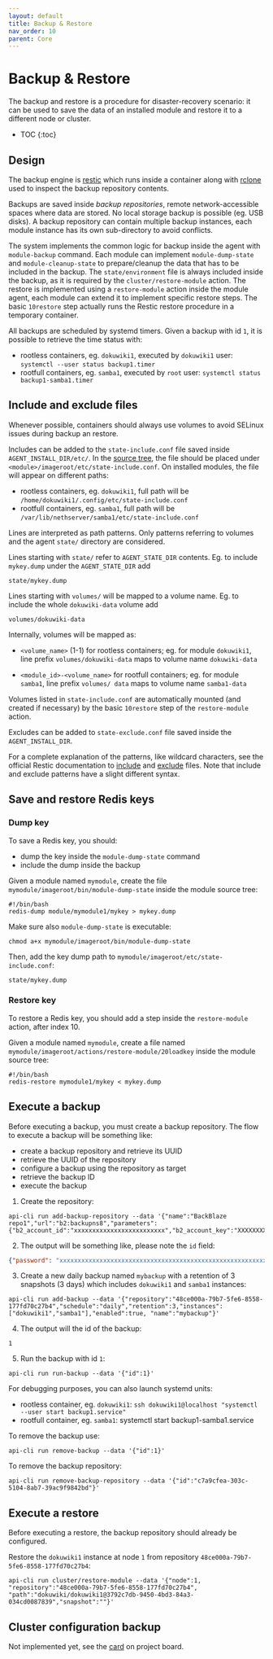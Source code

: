 ```yaml
---
layout: default
title: Backup & Restore
nav_order: 10
parent: Core
---
```


# Backup & Restore

The backup and restore is a procedure for disaster-recovery scenario: it can be used to save the data of an installed
module and restore it to a different node or cluster.

* TOC
{:toc}

## Design

The backup engine is [restic](https://restic.net/) which runs inside a container along with [rclone](https://rclone.org/)
used to inspect the backup repository contents.

Backups are saved inside *backup repositories*, remote network-accessible spaces where data are stored.
No local storage backup is possible (eg. USB disks).
A backup repository can contain multiple backup instances, each module instance has its own sub-directory to avoid conflicts.

The system implements the common logic for backup inside the agent with `module-backup` command.
Each module can implement `module-dump-state` and `module-cleanup-state` to prepare/cleanup the data that has to be included in the backup.
The `state/environment` file is always included inside the backup, as it is required by the `cluster/restore-module` action.
The restore is implemented using a `restore-module` action inside the module agent, each module can extend it to implement specific restore steps.
The basic `10restore` step actually runs the Restic restore procedure in a temporary container.

All backups are scheduled by systemd timers. Given a backup with id `1`, it is possible to retrieve the time status with:
- rootless containers, eg. `dokuwiki1`, executed by `dokuwiki1` user: `systemctl --user status backup1.timer`
- rootfull containers, eg. `samba1`, executed by `root` user: `systemctl status backup1-samba1.timer`

## Include and exclude files

Whenever possible, containers should always use volumes to avoid SELinux issues during backup an restore.

Includes can be added to the `state-include.conf` file saved inside `AGENT_INSTALL_DIR/etc/`.
In the [source tree](modules/images/#source-tree), the file should be placed under `<module>/imageroot/etc/state-include.conf`.
On installed modules, the file will appear on different paths:
- rootless containers, eg. `dokuwiki1`, full path will be `/home/dokuwiki1/.config/etc/state-include.conf`
- rootfull containers, eg. `samba1`,  full path will be  `/var/lib/nethserver/samba1/etc/state-include.conf`

Lines are interpreted as path patterns. Only patterns referring to
volumes and the agent `state/` directory are considered.

Lines starting with `state/` refer to `AGENT_STATE_DIR` contents. Eg. to
include `mykey.dump` under the `AGENT_STATE_DIR` add

    state/mykey.dump

Lines starting with `volumes/` will be mapped to a volume name. Eg. to
include the whole `dokuwiki-data` volume add

    volumes/dokuwiki-data

Internally, volumes will be mapped as:

- `<volume_name>` (1-1) for rootless containers; eg. for module
  `dokuwiki1`, line prefix `volumes/dokuwiki-data` maps to volume name
  `dokuwiki-data`

- `<module_id>-<volume_name>` for rootfull containers; eg. for module
  `samba1`, line prefix `volumes/ data` maps to volume name `samba1-data`

Volumes listed in `state-include.conf` are automatically mounted (and
created if necessary) by the basic `10restore` step of the
`restore-module` action.

Excludes can be added to `state-exclude.conf` file saved inside the `AGENT_INSTALL_DIR`.

For a complete explanation of the patterns, like wildcard characters, see
the official Restic documentation to
[include](https://restic.readthedocs.io/en/stable/040_backup.html#including-files)
and
[exclude](https://restic.readthedocs.io/en/stable/040_backup.html#excluding-files)
files. Note that include and exclude patterns have a slight different
syntax.

## Save and restore Redis keys

### Dump key

To save a Redis key, you should:
- dump the key inside the `module-dump-state` command
- include the dump inside the backup

Given a module named `mymodule`, create the file `mymodule/imageroot/bin/module-dump-state` inside the module source tree:
```
#!/bin/bash
redis-dump module/mymodule1/mykey > mykey.dump
```

Make sure also `module-dump-state` is executable:
```
chmod a+x mymodule/imageroot/bin/module-dump-state
```

Then, add the key dump path to `mymodule/imageroot/etc/state-include.conf`:
```
state/mykey.dump
```

### Restore key

To restore a Redis key, you should add a step inside the `restore-module` action, after index 10.

Given a module named `mymodule`, create a file named `mymodule/imageroot/actions/restore-module/20loadkey` inside the module source tree:
```
#!/bin/bash
redis-restore mymodule1/mykey < mykey.dump
```

## Execute a backup

Before executing a backup, you must create a backup repository.
The flow to execute a backup will be something like:
- create a backup repository and retrieve its UUID
- retrieve the UUID of the repository
- configure a backup using the repository as target
- retrieve the backup ID
- execute the backup

1. Create the repository:
```
api-cli run add-backup-repository --data '{"name":"BackBlaze repo1","url":"b2:backupns8","parameters":{"b2_account_id":"xxxxxxxxxxxxxxxxxxxxxxxxx","b2_account_key":"XXXXXXXXXXXXXXXXXXXXXXXXXXXXXXX"},"provider":"backblaze","password":"xxxxxxxxxxxxxxxxxxxxxxxxxxxxxxxxxxxxxxxxxxxxxxxxxxxxxxxxxxxxxxxx"}'
```

2. The output will be something like, please note the `id` field:
```json
{"password": "xxxxxxxxxxxxxxxxxxxxxxxxxxxxxxxxxxxxxxxxxxxxxxxxxxxxxxxxxxxxxxxx", "id": "48ce000a-79b7-5fe6-8558-177fd70c27b4"}
```

3. Create a new daily backup named `mybackup` with a retention of 3 snapshots (3 days) which includes `dokuwiki1` and `samba1` instances:
```
api-cli run add-backup --data '{"repository":"48ce000a-79b7-5fe6-8558-177fd70c27b4","schedule":"daily","retention":3,"instances":["dokuwiki1","samba1"],"enabled":true, "name":"mybackup"}'
```

4. The output will the id of the backup:
```
1
```

5. Run the backup with id `1`:
```
api-cli run run-backup --data '{"id":1}'
```

For debugging purposes, you can also launch systemd units:
- rootless container, eg. `dokuwiki1`: `ssh dokuwiki1@localhost "systemctl --user start backup1.service"`
- rootfull container, eg. `samba1`: systemctl start backup1-samba1.service

To remove the backup use:
```
api-cli run remove-backup --data '{"id":1}'
```

To remove the backup repository:
```
api-cli run remove-backup-repository --data '{"id":"c7a9cfea-303c-5104-8ab7-39ac9f9842bd"}'
```

## Execute a restore

Before executing a restore, the backup repository should already be configured.

Restore the `dokuwiki1` instance at node `1` from repository `48ce000a-79b7-5fe6-8558-177fd70c27b4`:
```
api-cli run cluster/restore-module --data '{"node":1, "repository":"48ce000a-79b7-5fe6-8558-177fd70c27b4", "path":"dokuwiki/dokuwiki1@3792c7db-9450-4bd3-84a3-034cd0087839","snapshot":""}'
```

## Cluster configuration backup

Not implemented yet, see the [card](https://trello.com/c/i5aIgxif/143-cluster-backup-restore) on project board.

